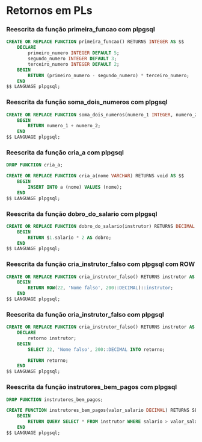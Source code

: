 # Retornos em PLs

### Reescrita da função primeira_funcao com plpgsql

```sql
CREATE OR REPLACE FUNCTION primeira_funcao() RETURNS INTEGER AS $$
    DECLARE
        primeiro_numero INTEGER DEFAULT 5;
        segundo_numero INTEGER DEFAULT 3;
        terceiro_numero INTEGER DEFAULT 2;
    BEGIN
        RETURN (primeiro_numero - segundo_numero) * terceiro_numero;
    END
$$ LANGUAGE plpgsql;
```

### Reescrita da função soma_dois_numeros com plpgsql

```sql
CREATE OR REPLACE FUNCTION soma_dois_numeros(numero_1 INTEGER, numero_2 INTEGER) RETURNS INTEGER AS $$
    BEGIN
        RETURN numero_1 + numero_2;
    END
$$ LANGUAGE plpgsql;
```

### Reescrita da função cria_a com plpgsql

```sql
DROP FUNCTION cria_a;

CREATE OR REPLACE FUNCTION cria_a(nome VARCHAR) RETURNS void AS $$
    BEGIN
        INSERT INTO a (nome) VALUES (nome);
    END
$$ LANGUAGE plpgsql;
```

### Reescrita da função dobro_do_salario com plpgsql

```sql
CREATE OR REPLACE FUNCTION dobro_do_salario(instrutor) RETURNS DECIMAL AS $$
    BEGIN
        RETURN $1.salario * 2 AS dobro;
    END
$$ LANGUAGE plpgsql;
```

### Reescrita da função cria_instrutor_falso com plpgsql com ROW

```sql
CREATE OR REPLACE FUNCTION cria_instrutor_falso() RETURNS instrutor AS $$
    BEGIN
        RETURN ROW(22, 'Nome falso', 200::DECIMAL)::instrutor;
    END
$$ LANGUAGE plpgsql;
```

### Reescrita da função cria_instrutor_falso com plpgsql

```sql
CREATE OR REPLACE FUNCTION cria_instrutor_falso() RETURNS instrutor AS $$
    DECLARE
        retorno instrutor;
    BEGIN
        SELECT 22, 'Nome falso', 200::DECIMAL INTO retorno;

        RETURN retorno;
    END
$$ LANGUAGE plpgsql;
```

### Reescrita da função instrutores_bem_pagos com plpgsql

```sql
DROP FUNCTION instrutores_bem_pagos;

CREATE FUNCTION instrutores_bem_pagos(valor_salario DECIMAL) RETURNS SETOF instrutor AS $$
    BEGIN
        RETURN QUERY SELECT * FROM instrutor WHERE salario > valor_salario;    
    END
$$ LANGUAGE plpgsql;
```